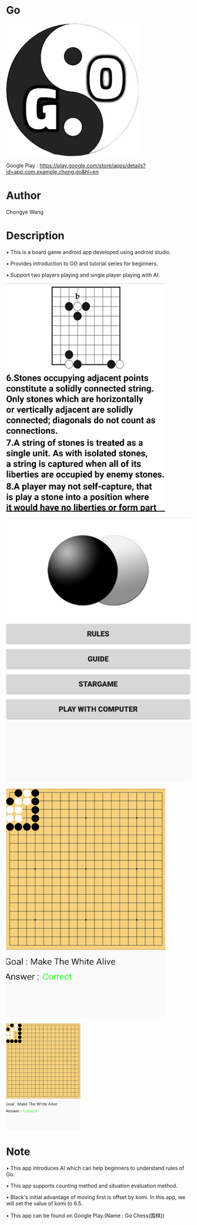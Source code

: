 # Go

![Alt text](https://github.com/ChongyeWang/Go/blob/master/logo.jpg?raw=true "Logo")

Google Play : https://play.google.com/store/apps/details?id=app.com.example.chong.go&hl=en

# Author
Chongye Wang

# Description

• This is a board game android app developed using android studio.

• Provides introduction to GO and tutorial series for beginners.

• Support two players playing and single player playing with AI.

![Alt text](https://github.com/ChongyeWang/Go/blob/master/intro.png?raw=true "Intro")

![Alt text](https://github.com/ChongyeWang/Go/blob/master/page.png?raw=true "Page")

![Alt text](https://github.com/ChongyeWang/Go/blob/master/tutorial.png?raw=true "Tutorial")

<img src="https://github.com/ChongyeWang/Go/blob/master/tutorial.png" width="40%">


# Note

• This app introduces AI which can help beginners to understand rules of Go.

• This app supports counting method and situation evaluation method.

• Black's initial advantage of moving first is offset by komi. In this app, we will set the value of komi to 6.5.

• This app can be found on Google Play.(Name : Go Chess(围棋))
